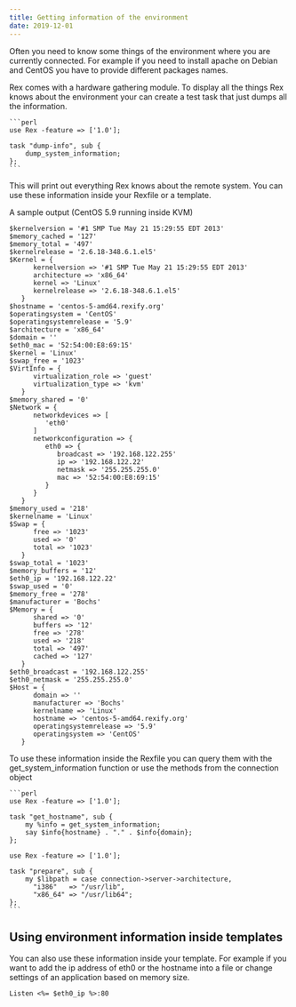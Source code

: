 ```yaml
---
title: Getting information of the environment
date: 2019-12-01
---
```


Often you need to know some things of the environment where you are currently connected. For example if you need to install apache on Debian and CentOS you have to provide different packages names.

Rex comes with a hardware gathering module. To display all the things Rex knows about the environment your can create a test task that just dumps all the information.

    ```perl
    use Rex -feature => ['1.0'];
    
    task "dump-info", sub {
        dump_system_information;
    };
    ```

This will print out everything Rex knows about the remote system. You can use these information inside your Rexfile or a template.

A sample output (CentOS 5.9 running inside KVM)

    $kernelversion = '#1 SMP Tue May 21 15:29:55 EDT 2013'
    $memory_cached = '127'
    $memory_total = '497'
    $kernelrelease = '2.6.18-348.6.1.el5'
    $Kernel = {
          kernelversion => '#1 SMP Tue May 21 15:29:55 EDT 2013'
          architecture => 'x86_64'
          kernel => 'Linux'
          kernelrelease => '2.6.18-348.6.1.el5'
       }
    $hostname = 'centos-5-amd64.rexify.org'
    $operatingsystem = 'CentOS'
    $operatingsystemrelease = '5.9'
    $architecture = 'x86_64'
    $domain = ''
    $eth0_mac = '52:54:00:E8:69:15'
    $kernel = 'Linux'
    $swap_free = '1023'
    $VirtInfo = {
          virtualization_role => 'guest'
          virtualization_type => 'kvm'
       }
    $memory_shared = '0'
    $Network = {
          networkdevices => [
             'eth0'
          ]
          networkconfiguration => {
             eth0 => {
                broadcast => '192.168.122.255'
                ip => '192.168.122.22'
                netmask => '255.255.255.0'
                mac => '52:54:00:E8:69:15'
             }
          }
       }
    $memory_used = '218'
    $kernelname = 'Linux'
    $Swap = {
          free => '1023'
          used => '0'
          total => '1023'
       }
    $swap_total = '1023'
    $memory_buffers = '12'
    $eth0_ip = '192.168.122.22'
    $swap_used = '0'
    $memory_free = '278'
    $manufacturer = 'Bochs'
    $Memory = {
          shared => '0'
          buffers => '12'
          free => '278'
          used => '218'
          total => '497'
          cached => '127'
       }
    $eth0_broadcast = '192.168.122.255'
    $eth0_netmask = '255.255.255.0'
    $Host = {
          domain => ''
          manufacturer => 'Bochs'
          kernelname => 'Linux'
          hostname => 'centos-5-amd64.rexify.org'
          operatingsystemrelease => '5.9'
          operatingsystem => 'CentOS'
       }

To use these information inside the Rexfile you can query them with the get\_system\_information function or use the methods from the connection object

    ```perl
    use Rex -feature => ['1.0'];
    
    task "get_hostname", sub {
        my %info = get_system_information;
        say $info{hostname} . "." . $info{domain};
    };
    
    use Rex -feature => ['1.0'];
    
    task "prepare", sub {
        my $libpath = case connection->server->architecture,
          "i386"   => "/usr/lib",
          "x86_64" => "/usr/lib64";
    };
    ```

## Using environment information inside templates

You can also use these information inside your template. For example if you want to add the ip address of eth0 or the hostname into a file or change settings of an application based on memory size.

    Listen <%= $eth0_ip %>:80
